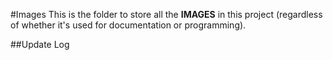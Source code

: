 #Images
This is the folder to store all the **IMAGES** in this project (regardless of whether it's used for documentation or programming).

##Update Log
